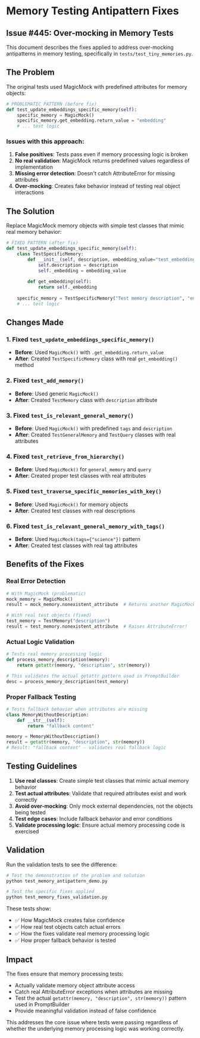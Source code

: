 # Memory Testing Antipattern Fixes

## Issue #445: Over-mocking in Memory Tests

This document describes the fixes applied to address over-mocking antipatterns in memory testing, specifically in `tests/test_tiny_memories.py`.

## The Problem

The original tests used MagicMock with predefined attributes for memory objects:

```python
# PROBLEMATIC PATTERN (before fix)
def test_update_embeddings_specific_memory(self):
    specific_memory = MagicMock()
    specific_memory.get_embedding.return_value = "embedding"
    # ... test logic
```

### Issues with this approach:

1. **False positives**: Tests pass even if memory processing logic is broken
2. **No real validation**: MagicMock returns predefined values regardless of implementation  
3. **Missing error detection**: Doesn't catch AttributeError for missing attributes
4. **Over-mocking**: Creates fake behavior instead of testing real object interactions

## The Solution

Replace MagicMock memory objects with simple test classes that mimic real memory behavior:

```python
# FIXED PATTERN (after fix)
def test_update_embeddings_specific_memory(self):
    class TestSpecificMemory:
        def __init__(self, description, embedding_value="test_embedding"):
            self.description = description
            self._embedding = embedding_value
            
        def get_embedding(self):
            return self._embedding
    
    specific_memory = TestSpecificMemory("Test memory description", "embedding")
    # ... test logic
```

## Changes Made

### 1. Fixed `test_update_embeddings_specific_memory()`
- **Before**: Used `MagicMock()` with `.get_embedding.return_value`
- **After**: Created `TestSpecificMemory` class with real `get_embedding()` method

### 2. Fixed `test_add_memory()`
- **Before**: Used generic `MagicMock()`
- **After**: Created `TestMemory` class with `description` attribute

### 3. Fixed `test_is_relevant_general_memory()`
- **Before**: Used `MagicMock()` with predefined `tags` and `description`
- **After**: Created `TestGeneralMemory` and `TestQuery` classes with real attributes

### 4. Fixed `test_retrieve_from_hierarchy()`
- **Before**: Used `MagicMock()` for `general_memory` and `query`
- **After**: Created proper test classes with real attributes

### 5. Fixed `test_traverse_specific_memories_with_key()`
- **Before**: Used `MagicMock()` for memory objects
- **After**: Created test classes with real descriptions

### 6. Fixed `test_is_relevant_general_memory_with_tags()`
- **Before**: Used `MagicMock(tags={"science"})` pattern
- **After**: Created test classes with real tag attributes

## Benefits of the Fixes

### Real Error Detection
```python
# With MagicMock (problematic)
mock_memory = MagicMock()
result = mock_memory.nonexistent_attribute  # Returns another MagicMock!

# With real test objects (fixed)
test_memory = TestMemory("description")
result = test_memory.nonexistent_attribute  # Raises AttributeError!
```

### Actual Logic Validation
```python
# Tests real memory processing logic
def process_memory_description(memory):
    return getattr(memory, "description", str(memory))

# This validates the actual getattr pattern used in PromptBuilder
desc = process_memory_description(test_memory)
```

### Proper Fallback Testing
```python
# Tests fallback behavior when attributes are missing
class MemoryWithoutDescription:
    def __str__(self):
        return "fallback content"

memory = MemoryWithoutDescription()
result = getattr(memory, "description", str(memory))
# Result: "fallback content" - validates real fallback logic
```

## Testing Guidelines

1. **Use real classes**: Create simple test classes that mimic actual memory behavior
2. **Test actual attributes**: Validate that required attributes exist and work correctly  
3. **Avoid over-mocking**: Only mock external dependencies, not the objects being tested
4. **Test edge cases**: Include fallback behavior and error conditions
5. **Validate processing logic**: Ensure actual memory processing code is exercised

## Validation

Run the validation tests to see the difference:

```bash
# Test the demonstration of the problem and solution
python test_memory_antipattern_demo.py

# Test the specific fixes applied
python test_memory_fixes_validation.py
```

These tests show:
- ✅ How MagicMock creates false confidence
- ✅ How real test objects catch actual errors
- ✅ How the fixes validate real memory processing logic
- ✅ How proper fallback behavior is tested

## Impact

The fixes ensure that memory processing tests:
- Actually validate memory object attribute access
- Catch real AttributeError exceptions when attributes are missing
- Test the actual `getattr(memory, "description", str(memory))` pattern used in PromptBuilder
- Provide meaningful validation instead of false confidence

This addresses the core issue where tests were passing regardless of whether the underlying memory processing logic was working correctly.